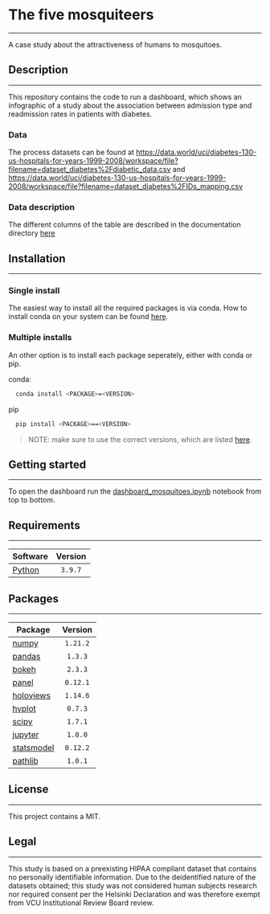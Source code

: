 # The five mosquiteers
* * *
A case study about the attractiveness of humans to mosquitoes. 


## Description
* * *
This repository contains the code to run a dashboard, which shows an infographic of a study about the association between admission type and readmission rates in patients with diabetes. 

### Data
The process datasets can be found at https://data.world/uci/diabetes-130-us-hospitals-for-years-1999-2008/workspace/file?filename=dataset_diabetes%2Fdiabetic_data.csv and https://data.world/uci/diabetes-130-us-hospitals-for-years-1999-2008/workspace/file?filename=dataset_diabetes%2FIDs_mapping.csv

### Data description

The different columns of the table are described in the documentation directory [here](https://www.hindawi.com/journals/bmri/2014/781670/tab1/)

## Installation
* * *

### Single install
The easiest way to install all the required packages is via conda. How to install conda on your system can be found [here](https://docs.anaconda.com/anaconda/install/index.html).


### Multiple installs
An other option is to install each package seperately, either with conda or pip.

conda:
```bash
  conda install <PACKAGE>=<VERSION>
```

pip
```bash
  pip install <PACKAGE>==<VERSION>
```

> NOTE: make sure to use the correct versions, which are listed [here](#packages).

## Getting started
* * *
To open the dashboard run the [dashboard_mosquitoes.ipynb](Dashboard/dashboard_mosquitoes.ipynb) notebook from top to bottom.


## Requirements
* * *
| Software                          | Version  |
| --------------------------------- | :------: |
| [Python](https://www.python.org/) | `3.9.7`  |    


## Packages
* * *
| Package                                              | Version  |
| ---------------------------------------------------- | :------: |
| [numpy](https://numpy.org/)                          | `1.21.2` |
| [pandas](https://pandas.pydata.org/)                 | `1.3.3`  |
| [bokeh](https://bokeh.org/)                          | `2.3.3`  |
| [panel](https://panel.holoviz.org/)                  | `0.12.1` |
| [holoviews](https://holoviews.org/)                  | `1.14.6` |
| [hvplot](https://hvplot.holoviz.org/)                | `0.7.3`  |
| [scipy](https://scipy.org/)                          | `1.7.1`  |
| [jupyter](https://jupyter.org/)                      | `1.0.0`  |
| [statsmodel](https://www.statsmodels.org/)           | `0.12.2` |
| [pathlib](https://pathlib.readthedocs.io/en/pep428/) | `1.0.1`  |




## License
* * * 
This project contains a MIT.



## Legal
* * * 

This study is based on a preexisting HIPAA compliant dataset that contains no personally identifiable information. Due to the deidentified nature of the datasets obtained; this study was not considered human subjects research nor required consent per the Helsinki Declaration and was therefore exempt from VCU Institutional Review Board review.